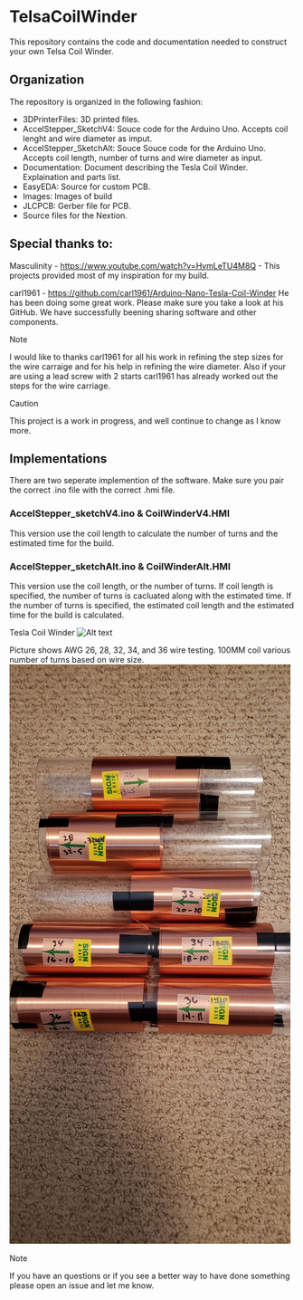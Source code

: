 # TelsaCoilWinder

This repository contains the code and documentation needed to construct your own Telsa Coil Winder.    


## Organization

The repository is organized in the following fashion:
- 3DPrinterFiles:  3D printed files.
- AccelStepper_SketchV4:  Souce code for the Arduino Uno.  Accepts coil lenght and wire diameter as imput.   
- AccelStepper_SketchAlt: Souce Souce code for the Arduino Uno.  Accepts coil length, number of turns and wire diameter as input.
- Documentation:  Document describing the Tesla Coil Winder.  Explaination and parts list.
- EasyEDA: Source for custom PCB.
- Images:  Images of build
- JLCPCB:  Gerber file for PCB.
- Source files for the Nextion.

## Special thanks to:

Masculinity -  https://www.youtube.com/watch?v=HymLeTU4M8Q - This projects provided most of my inspiration for my build.

carl1961 - https://github.com/carl1961/Arduino-Nano-Tesla-Coil-Winder   He has been doing some great work.  Please make sure you take a look at his GitHub.  We have successfully beening sharing software and other components.

>[!NOTE]
> I would like to thanks carl1961 for all his work in refining the step sizes for the wire carraige and for his help in refining the wire diameter.  Also if your are using a lead screw with 2 starts carl1961 has already worked out the steps for the wire carriage.  

> [!CAUTION]
>This project is a work in progress, and well continue to change as I know more.

## Implementations

There are two seperate implemention of the software. Make sure you pair the correct .ino file with the correct .hmi file.


### AccelStepper_sketchV4.ino & CoilWinderV4.HMI

This version use the coil length to calculate the number of turns and the estimated time for the build.


### AccelStepper_sketchAlt.ino & CoilWinderAlt.HMI

This version use the coil length, or the number of turns.  If coil length is specified, the number of turns is cacluated along with the estimated time.  If the number of turns is specified, the estimated coil length and the estimated time for the build is calculated.  


Tesla Coil Winder
![Alt text](/Images/CoilWinder.jpg)

Picture shows AWG 26, 28, 32, 34, and 36 wire testing.  100MM coil various number of turns based on wire size.
![Alt text](/Images/20240605_133557.jpg)

>[!NOTE]
If you have an questions or if you see a better way to have done something please open an issue and let me know. 

